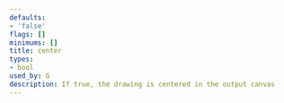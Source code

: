 ```yaml
---
defaults:
- 'false'
flags: []
minimums: []
title: center
types:
- bool
used_by: G
description: If true, the drawing is centered in the output canvas
---
```


